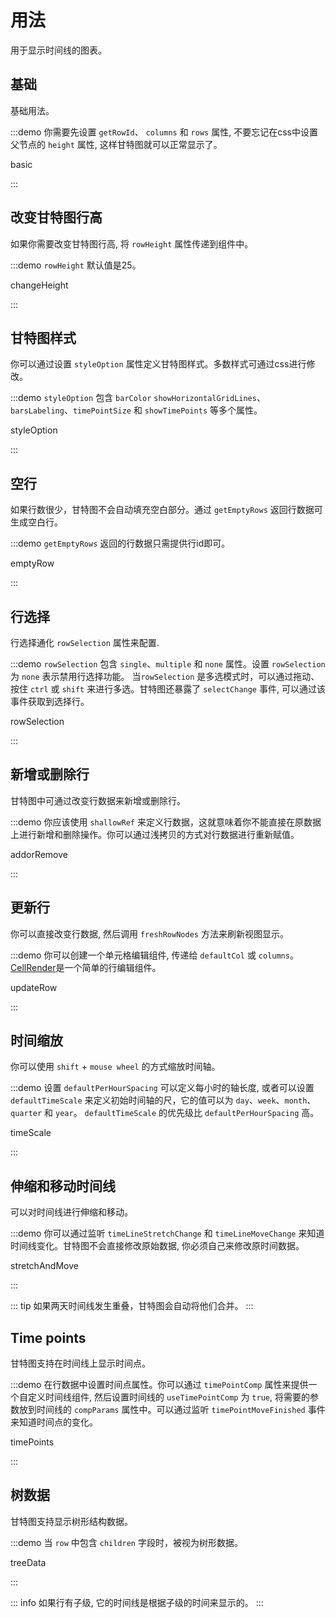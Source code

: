 # 用法

用于显示时间线的图表。

## 基础

基础用法。

:::demo 你需要先设置 `getRowId`、 `columns` 和 `rows` 属性, 不要忘记在css中设置父节点的 `height` 属性, 这样甘特图就可以正常显示了。

basic

:::

## 改变甘特图行高

如果你需要改变甘特图行高, 将 `rowHeight` 属性传递到组件中。

:::demo `rowHeight` 默认值是25。

changeHeight

:::

## 甘特图样式

你可以通过设置 `styleOption` 属性定义甘特图样式。多数样式可通过css进行修改。

:::demo `styleOption` 包含 `barColor` `showHorizontalGridLines`、`barsLabeling`、`timePointSize` 和 `showTimePoints` 等多个属性。

styleOption

:::

## 空行

如果行数很少，甘特图不会自动填充空白部分。通过 `getEmptyRows` 返回行数据可生成空白行。

:::demo `getEmptyRows` 返回的行数据只需提供行id即可。

emptyRow

:::

## 行选择

行选择通化 `rowSelection` 属性来配置.

:::demo `rowSelection` 包含 `single`、`multiple` 和 `none` 属性。设置 `rowSelection` 为 `none` 表示禁用行选择功能。 当`rowSelection` 是多选模式时，可以通过拖动、按住 `ctrl` 或 `shift` 来进行多选。甘特图还暴露了 `selectChange` 事件, 可以通过该事件获取到选择行。

rowSelection

:::

## 新增或删除行

甘特图中可通过改变行数据来新增或删除行。

:::demo 你应该使用 `shallowRef` 来定义行数据，这就意味着你不能直接在原数据上进行新增和删除操作。你可以通过浅拷贝的方式对行数据进行重新赋值。

addorRemove

:::

## 更新行

你可以直接改变行数据, 然后调用 `freshRowNodes` 方法来刷新视图显示。

:::demo 你可以创建一个单元格编辑组件, 传递给 `defaultCol` 或 `columns`。[CellRender](https://github.com/xhxhxhxh/vue-gantt-3/blob/master/play/src/components/CellRender.vue)是一个简单的行编辑组件。

updateRow

:::

## 时间缩放

你可以使用 `shift` + `mouse wheel` 的方式缩放时间轴。

:::demo 设置 `defaultPerHourSpacing` 可以定义每小时的轴长度, 或者可以设置 `defaultTimeScale` 来定义初始时间轴的尺，它的值可以为 `day`、`week`、`month`、`quarter` 和 `year`。 `defaultTimeScale` 的优先级比 `defaultPerHourSpacing` 高。

timeScale

:::

## 伸缩和移动时间线

可以对时间线进行伸缩和移动。

:::demo 你可以通过监听 `timeLineStretchChange` 和 `timeLineMoveChange` 来知道时间线变化。甘特图不会直接修改原始数据, 你必须自己来修改原时间数据。

stretchAndMove

:::

::: tip
如果两天时间线发生重叠，甘特图会自动将他们合并。
:::

## Time points

甘特图支持在时间线上显示时间点。

:::demo 在行数据中设置时间点属性。你可以通过 `timePointComp` 属性来提供一个自定义时间线组件, 然后设置时间线的 `useTimePointComp` 为 `true`, 将需要的参数放到时间线的 `compParams` 属性中。可以通过监听 `timePointMoveFinished` 事件来知道时间点的变化。

timePoints

:::

## 树数据

甘特图支持显示树形结构数据。

:::demo 当 `row` 中包含 `children` 字段时，被视为树形数据。

treeData

:::

::: info
如果行有子级, 它的时间线是根据子级的时间来显示的。
:::

